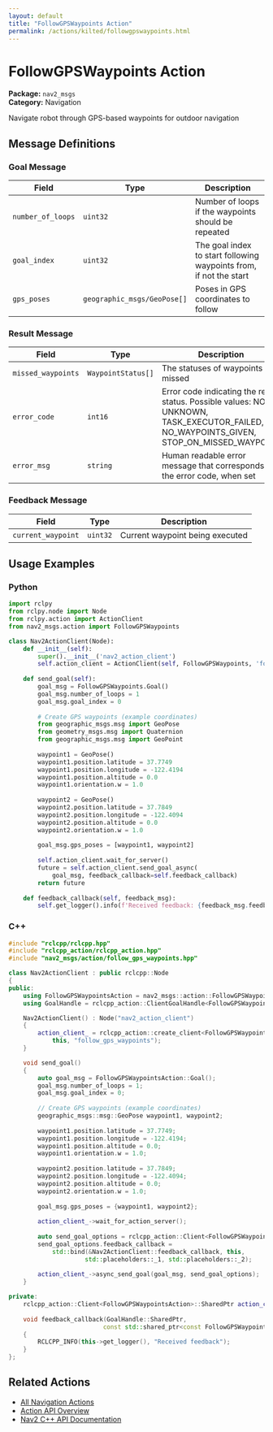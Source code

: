 ```yaml
---
layout: default
title: "FollowGPSWaypoints Action"
permalink: /actions/kilted/followgpswaypoints.html
---
```


# FollowGPSWaypoints Action

**Package:** `nav2_msgs`  
**Category:** Navigation

Navigate robot through GPS-based waypoints for outdoor navigation

## Message Definitions

### Goal Message

| Field | Type | Description |
|-------|------|-------------|
| `number_of_loops` | `uint32` | Number of loops if the waypoints should be repeated|
| `goal_index` | `uint32` | The goal index to start following waypoints from, if not the start|
| `gps_poses` | `geographic_msgs/GeoPose[]` | Poses in GPS coordinates to follow|


### Result Message

| Field | Type | Description |
|-------|------|-------------|
| `missed_waypoints` | `WaypointStatus[]` | The statuses of waypoints if missed|
| `error_code` | `int16` | Error code indicating the result status. Possible values: NONE, UNKNOWN, TASK_EXECUTOR_FAILED, NO_WAYPOINTS_GIVEN, STOP_ON_MISSED_WAYPOINT|
| `error_msg` | `string` | Human readable error message that corresponds to the error code, when set|


### Feedback Message

| Field | Type | Description |
|-------|------|-------------|
| `current_waypoint` | `uint32` | Current waypoint being executed|



## Usage Examples

### Python

```python
import rclpy
from rclpy.node import Node
from rclpy.action import ActionClient
from nav2_msgs.action import FollowGPSWaypoints

class Nav2ActionClient(Node):
    def __init__(self):
        super().__init__('nav2_action_client')
        self.action_client = ActionClient(self, FollowGPSWaypoints, 'follow_gps_waypoints')
        
    def send_goal(self):
        goal_msg = FollowGPSWaypoints.Goal()
        goal_msg.number_of_loops = 1
        goal_msg.goal_index = 0
        
        # Create GPS waypoints (example coordinates)
        from geographic_msgs.msg import GeoPose
        from geometry_msgs.msg import Quaternion
        from geographic_msgs.msg import GeoPoint
        
        waypoint1 = GeoPose()
        waypoint1.position.latitude = 37.7749
        waypoint1.position.longitude = -122.4194
        waypoint1.position.altitude = 0.0
        waypoint1.orientation.w = 1.0
        
        waypoint2 = GeoPose()
        waypoint2.position.latitude = 37.7849
        waypoint2.position.longitude = -122.4094
        waypoint2.position.altitude = 0.0
        waypoint2.orientation.w = 1.0
        
        goal_msg.gps_poses = [waypoint1, waypoint2]
        
        self.action_client.wait_for_server()
        future = self.action_client.send_goal_async(
            goal_msg, feedback_callback=self.feedback_callback)
        return future
        
    def feedback_callback(self, feedback_msg):
        self.get_logger().info(f'Received feedback: {feedback_msg.feedback}')
```

### C++

```cpp
#include "rclcpp/rclcpp.hpp"
#include "rclcpp_action/rclcpp_action.hpp"
#include "nav2_msgs/action/follow_gps_waypoints.hpp"

class Nav2ActionClient : public rclcpp::Node
{
public:
    using FollowGPSWaypointsAction = nav2_msgs::action::FollowGPSWaypoints;
    using GoalHandle = rclcpp_action::ClientGoalHandle<FollowGPSWaypointsAction>;

    Nav2ActionClient() : Node("nav2_action_client")
    {
        action_client_ = rclcpp_action::create_client<FollowGPSWaypointsAction>(
            this, "follow_gps_waypoints");
    }

    void send_goal()
    {
        auto goal_msg = FollowGPSWaypointsAction::Goal();
        goal_msg.number_of_loops = 1;
        goal_msg.goal_index = 0;
        
        // Create GPS waypoints (example coordinates)
        geographic_msgs::msg::GeoPose waypoint1, waypoint2;
        
        waypoint1.position.latitude = 37.7749;
        waypoint1.position.longitude = -122.4194;
        waypoint1.position.altitude = 0.0;
        waypoint1.orientation.w = 1.0;
        
        waypoint2.position.latitude = 37.7849;
        waypoint2.position.longitude = -122.4094;
        waypoint2.position.altitude = 0.0;
        waypoint2.orientation.w = 1.0;
        
        goal_msg.gps_poses = {waypoint1, waypoint2};
        
        action_client_->wait_for_action_server();
        
        auto send_goal_options = rclcpp_action::Client<FollowGPSWaypointsAction>::SendGoalOptions();
        send_goal_options.feedback_callback = 
            std::bind(&Nav2ActionClient::feedback_callback, this, 
                     std::placeholders::_1, std::placeholders::_2);
        
        action_client_->async_send_goal(goal_msg, send_goal_options);
    }

private:
    rclcpp_action::Client<FollowGPSWaypointsAction>::SharedPtr action_client_;
    
    void feedback_callback(GoalHandle::SharedPtr, 
                          const std::shared_ptr<const FollowGPSWaypointsAction::Feedback> feedback)
    {
        RCLCPP_INFO(this->get_logger(), "Received feedback");
    }
};
```

## Related Actions

- [All Navigation Actions](/kilted/actions/index.html#navigation)
- [Action API Overview](/kilted/actions/index.html)
- [Nav2 C++ API Documentation](/kilted/html/index.html)
